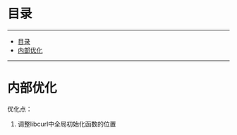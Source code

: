 # 目录


_____
<!-- TOC -->

- [目录](#%E7%9B%AE%E5%BD%95)
- [内部优化](#%E5%86%85%E9%83%A8%E4%BC%98%E5%8C%96)

<!-- /TOC -->

____



# 内部优化
优化点：
1. 调整libcurl中全局初始化函数的位置
